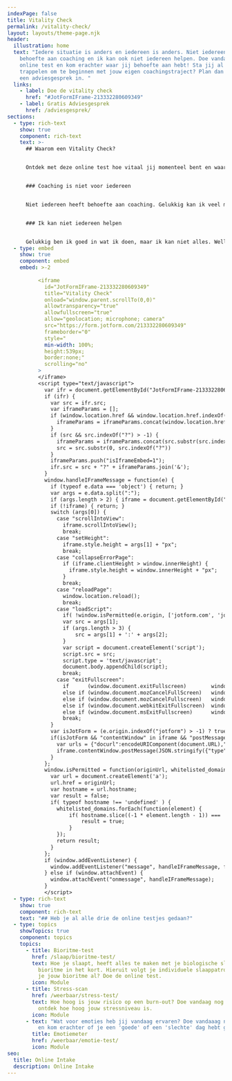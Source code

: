 ```yaml
---
indexPage: false
title: Vitality Check
permalink: /vitality-check/
layout: layouts/theme-page.njk
header:
  illustration: home
  text: "Iedere situatie is anders en iedereen is anders. Niet iedereen heeft
    behoefte aan coaching en ik kan ook niet iedereen helpen. Doe vandaag deze
    online test en kom erachter waar jij behoefte aan hebt! Sta jij al te
    trappelen om te beginnen met jouw eigen coachingstraject? Plan dan gelijk
    een adviesgesprek in. "
  links:
    - label: Doe de vitality check
      href: "#JotFormIFrame-213332280609349"
    - label: Gratis Adviesgesprek
      href: /adviesgesprek/
sections:
  - type: rich-text
    show: true
    component: rich-text
    text: >-
      ## Waarom een Vitality Check?


      Ontdek met deze online test hoe vitaal jij momenteel bent en waar jij behoefte aan hebt. Ik, coach Pjotr, geef je graag de juiste tips en adviezen zodat jij de juiste stappen kan zetten. Voor de één is dat een coachingstraject én gaan we samen een avontuur aan. 


      ### Coaching is niet voor iedereen


      Niet iedereen heeft behoefte aan coaching. Gelukkig kan ik veel mensen helpen met slechts een paar goede tips en adviezen. Met de vitality check kan ik bepalen hoe ik jou het best kan helpen. Tijdens het adviesgesprek kan jij vertellen waar je tegenaan loopt en hoe je daar beter mee kan omgaan. 


      ### Ik kan niet iedereen helpen


      Gelukkig ben ik goed in wat ik doen, maar ik kan niet alles. Wellicht heb jij behoefte aan hulp die ik jou niet kan bieden. Met de vitality check kan ik erachter komen óf ik jou kan helpen. Als een coachingstraject niet de oplossing is voor jou, dan help ik je graag op weg. Ik kan je bijvoorbeeld doorverwijzen naar een arts of therapeut waarvan ik weet dat hij of zij je goed kan helpen.
  - type: embed
    show: true
    component: embed
    embed: >-2
      
          <iframe
            id="JotFormIFrame-213332280609349"
            title="Vitality Check"
            onload="window.parent.scrollTo(0,0)"
            allowtransparency="true"
            allowfullscreen="true"
            allow="geolocation; microphone; camera"
            src="https://form.jotform.com/213332280609349"
            frameborder="0"
            style="
            min-width: 100%;
            height:539px;
            border:none;"
            scrolling="no"
          >
          </iframe>
          <script type="text/javascript">
            var ifr = document.getElementById("JotFormIFrame-213332280609349");
            if (ifr) {
              var src = ifr.src;
              var iframeParams = [];
              if (window.location.href && window.location.href.indexOf("?") > -1) {
                iframeParams = iframeParams.concat(window.location.href.substr(window.location.href.indexOf("?") + 1).split('&'));
              }
              if (src && src.indexOf("?") > -1) {
                iframeParams = iframeParams.concat(src.substr(src.indexOf("?") + 1).split("&"));
                src = src.substr(0, src.indexOf("?"))
              }
              iframeParams.push("isIframeEmbed=1");
              ifr.src = src + "?" + iframeParams.join('&');
            }
            window.handleIFrameMessage = function(e) {
              if (typeof e.data === 'object') { return; }
              var args = e.data.split(":");
              if (args.length > 2) { iframe = document.getElementById("JotFormIFrame-" + args[(args.length - 1)]); } else { iframe = document.getElementById("JotFormIFrame"); }
              if (!iframe) { return; }
              switch (args[0]) {
                case "scrollIntoView":
                  iframe.scrollIntoView();
                  break;
                case "setHeight":
                  iframe.style.height = args[1] + "px";
                  break;
                case "collapseErrorPage":
                  if (iframe.clientHeight > window.innerHeight) {
                    iframe.style.height = window.innerHeight + "px";
                  }
                  break;
                case "reloadPage":
                  window.location.reload();
                  break;
                case "loadScript":
                  if( !window.isPermitted(e.origin, ['jotform.com', 'jotform.pro']) ) { break; }
                  var src = args[1];
                  if (args.length > 3) {
                      src = args[1] + ':' + args[2];
                  }
                  var script = document.createElement('script');
                  script.src = src;
                  script.type = 'text/javascript';
                  document.body.appendChild(script);
                  break;
                case "exitFullscreen":
                  if      (window.document.exitFullscreen)        window.document.exitFullscreen();
                  else if (window.document.mozCancelFullScreen)   window.document.mozCancelFullScreen();
                  else if (window.document.mozCancelFullscreen)   window.document.mozCancelFullScreen();
                  else if (window.document.webkitExitFullscreen)  window.document.webkitExitFullscreen();
                  else if (window.document.msExitFullscreen)      window.document.msExitFullscreen();
                  break;
              }
              var isJotForm = (e.origin.indexOf("jotform") > -1) ? true : false;
              if(isJotForm && "contentWindow" in iframe && "postMessage" in iframe.contentWindow) {
                var urls = {"docurl":encodeURIComponent(document.URL),"referrer":encodeURIComponent(document.referrer)};
                iframe.contentWindow.postMessage(JSON.stringify({"type":"urls","value":urls}), "*");
              }
            };
            window.isPermitted = function(originUrl, whitelisted_domains) {
              var url = document.createElement('a');
              url.href = originUrl;
              var hostname = url.hostname;
              var result = false;
              if( typeof hostname !== 'undefined' ) {
                whitelisted_domains.forEach(function(element) {
                    if( hostname.slice((-1 * element.length - 1)) === '.'.concat(element) ||  hostname === element ) {
                        result = true;
                    }
                });
                return result;
              }
            };
            if (window.addEventListener) {
              window.addEventListener("message", handleIFrameMessage, false);
            } else if (window.attachEvent) {
              window.attachEvent("onmessage", handleIFrameMessage);
            }
            </script>
  - type: rich-text
    show: true
    component: rich-text
    text: "## Heb je al alle drie de online testjes gedaan?"
  - type: topics
    showTopics: true
    component: topics
    topics:
      - title: Bioritme-test
        href: /slaap/bioritme-test/
        text: Hoe je slaapt, heeft alles te maken met je biologische slaap-waakritme -
          bioritme in het kort. Hieruit volgt je individuele slaappatroon. Ken
          je jouw bioritme al? Doe de online test.
        icon: Module
      - title: Stress-scan
        href: /weerbaar/stress-test/
        text: Hoe hoog is jouw risico op een burn-out? Doe vandaag nog de stress-scan en
          ontdek hoe hoog jouw stressniveau is.
        icon: Module
      - text: "Wat voor emoties heb jij vandaag ervaren? Doe vandaaag nog de emotiemeter
          en kom erachter of je een 'goede' of een 'slechte' dag hebt gehad. "
        title: Emotiemeter
        href: /weerbaar/emotie-test/
        icon: Module
seo:
  title: Online Intake
  description: Online Intake
---
```

